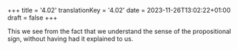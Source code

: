 +++
title = '4.02'
translationKey = '4.02'
date = 2023-11-26T13:02:22+01:00
draft = false
+++

This we see from the fact that we understand the sense of the propositional sign, without having had it explained to us.
